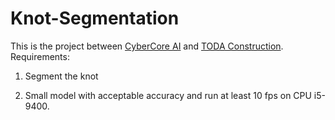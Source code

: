 # Knot-Segmentation

This is the project between [CyberCore AI](https://cybercore.co.jp/) and [TODA Construction](https://www.toda.co.jp/english/). 
Requirements: 
1. Segment the knot

2. Small model with acceptable accuracy and run at least 10 fps on CPU i5-9400.
